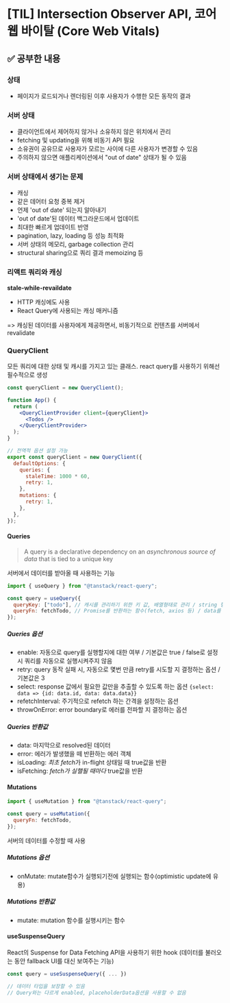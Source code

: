 # [TIL] Intersection Observer API, 코어 웹 바이탈 (Core Web Vitals)

## ✅ 공부한 내용

### 상태

- 페이지가 로드되거나 렌더링된 이후 사용자가 수행한 모든 동작의 결과

### 서버 상태

- 클라이언트에서 제어하지 않거나 소유하지 않은 위치에서 관리
- fetching 및 updating을 위해 비동기 API 필요
- 소유권이 공유므로 사용자가 모르는 사이에 다른 사용자가 변경할 수 있음
- 주의하지 않으면 애플리케이션에서 "out of date" 상태가 될 수 있음

### 서버 상태에서 생기는 문제

- 캐싱
- 같은 데어터 요청 중복 제거
- 언제 'out of date' 되는지 알아내기
- 'out of date'된 데이터 백그라운드에서 업데이트
- 최대한 빠르게 업데이트 반영
- pagination, lazy, loading 등 성능 최적화
- 서버 상태의 메모리, garbage collection 관리
- structural sharing으로 쿼리 결과 memoizing 등

### 리액트 쿼리와 캐싱

**stale-while-revaildate**

- HTTP 캐싱에도 사용
- React Query에 사용되는 캐싱 매커니즘

=> 캐싱된 데이터를 사용자에게 제공하면서, 비동기적으로 컨텐츠를 서버에서 revalidate

### QueryClient

모든 쿼리에 대한 상태 및 캐시를 가지고 있는 클래스.
react query를 사용하기 위해선 필수적으로 생성

```jsx
const queryClient = new QueryClient();

function App() {
  return (
    <QueryClientProvider client={queryClient}>
      <Todos />
    </QueryClientProvider>
  );
}
```

```jsx
// 전역적 옵션 설정 가능
export const queryClient = new QueryClient({
  defaultOptions: {
    queries: {
      staleTime: 1000 * 60,
      retry: 1,
    },
    mutations: {
      retry: 1,
    },
  },
});
```

#### Queries

> A query is a declarative dependency on an _asynchronous source of data_ that is tied to a unique key

서버에서 데이터를 받아올 때 사용하는 기능

```jsx
import { useQuery } from "@tanstack/react-query";

const query = useQuery({
  queryKey: ["todo"], // 캐시를 관리하기 위한 키 값, 배열형태로 관리 / string 형태로 해쉬해 key와 data를 mapping시켜 관리
  queryFn: fetchTodo, // Promise를 반환하는 함수(fetch, axios 등) / data를 resolve하고 error를 던짐
});
```

##### Queries 옵션

- enable: 자동으로 query를 실행할지에 대한 여부 / 기본값은 true / false로 설정시 쿼리를 자동으로 실행시켜주지 않음
- retry: query 동작 실패 시, 자동으로 몇번 만큼 retry를 시도할 지 결정하는 옵션 / 기본값은 3
- select: response 값에서 필요한 값만을 추출할 수 있도록 하는 옵션 `{select: data => {id: data.id, data: data.data}}`
- refetchInterval: 주기적으로 refetch 하는 간격을 설정하는 옵션
- throwOnError: error boundary로 에러를 전파할 지 결정하는 옵션

##### Queries 반환값

- data: 마지막으로 resolved된 데이터
- error: 에러가 발생했을 떼 반환하는 에러 객체
- isLoading: *최초 fetch*가 in-flight 상태일 때 true값을 반환
- isFetching: _fetch가 실핼될 때마다_ true값을 반환

#### Mutations

```jsx
import { useMutation } from "@tanstack/react-query";

const query = useMutation({
  queryFn: fetchTodo,
});
```

서버의 데이터를 수정할 때 사용

##### Mutations 옵션

- onMutate: mutate함수가 실행되기전에 실행되는 함수(optimistic update에 유용)

##### Mutations 반환값

- mutate: mutation 함수를 실행시키는 함수

#### useSuspenseQuery

React의 Suspense for Data Fetching API을 사용하기 위한 hook (데이터를 불러오는 동안 fallback UI를 대신 보여주는 기능)

```jsx
const query = useSuspenseQuery({ ... })

// 데이터 타입을 보장할 수 있음
// Query와는 다르게 enabled, placeholderData옵션을 사용할 수 없음
```
